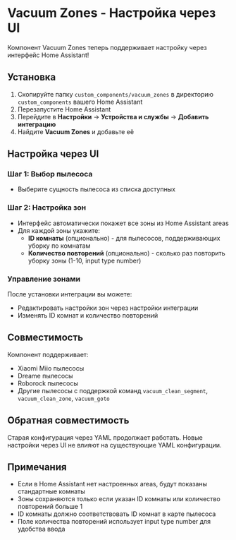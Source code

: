 # Vacuum Zones - Настройка через UI

Компонент Vacuum Zones теперь поддерживает настройку через интерфейс Home Assistant!

## Установка

1. Скопируйте папку `custom_components/vacuum_zones` в директорию `custom_components` вашего Home Assistant
2. Перезапустите Home Assistant
3. Перейдите в **Настройки** → **Устройства и службы** → **Добавить интеграцию**
4. Найдите **Vacuum Zones** и добавьте её

## Настройка через UI

### Шаг 1: Выбор пылесоса
- Выберите сущность пылесоса из списка доступных

### Шаг 2: Настройка зон
- Интерфейс автоматически покажет все зоны из Home Assistant areas
- Для каждой зоны укажите:
  - **ID комнаты** (опционально) - для пылесосов, поддерживающих уборку по комнатам
  - **Количество повторений** (опционально) - сколько раз повторить уборку зоны (1-10, input type number)

### Управление зонами

После установки интеграции вы можете:
- Редактировать настройки зон через настройки интеграции
- Изменять ID комнат и количество повторений

## Совместимость

Компонент поддерживает:
- Xiaomi Miio пылесосы
- Dreame пылесосы  
- Roborock пылесосы
- Другие пылесосы с поддержкой команд `vacuum_clean_segment`, `vacuum_clean_zone`, `vacuum_goto`

## Обратная совместимость

Старая конфигурация через YAML продолжает работать. Новые настройки через UI не влияют на существующие YAML конфигурации.

## Примечания

- Если в Home Assistant нет настроенных areas, будут показаны стандартные комнаты
- Зоны сохраняются только если указан ID комнаты или количество повторений больше 1
- ID комнаты должно соответствовать ID комнат в карте пылесоса
- Поле количества повторений использует input type number для удобства ввода
